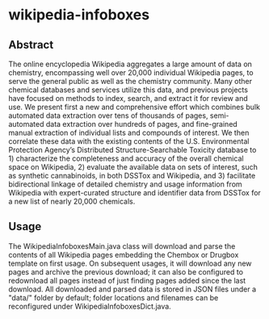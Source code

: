 # wikipedia-infoboxes

## Abstract
The online encyclopedia Wikipedia aggregates a large amount of data on chemistry, encompassing well over 20,000 individual Wikipedia pages, to serve the general public as well as the chemistry community. Many other chemical databases and services utilize this data, and previous projects have focused on methods to index, search, and extract it for review and use. We present first a new and comprehensive effort which combines bulk automated data extraction over tens of thousands of pages, semi-automated data extraction over hundreds of pages, and fine-grained manual extraction of individual lists and compounds of interest. We then correlate these data with the existing contents of the U.S. Environmental Protection Agency’s Distributed Structure-Searchable Toxicity database to 1) characterize the completeness and accuracy of the overall chemical space on Wikipedia, 2) evaluate the available data on sets of interest, such as synthetic cannabinoids, in both DSSTox and Wikipedia, and 3) facilitate bidirectional linkage of detailed chemistry and usage information from Wikipedia with expert-curated structure and identifier data from DSSTox for a new list of nearly 20,000 chemicals.

## Usage
The WikipediaInfoboxesMain.java class will download and parse the contents of all Wikipedia pages embedding the Chembox or Drugbox template on first usage. On subsequent usages, it will download any new pages and archive the previous download; it can also be configured to redownload all pages instead of just finding pages added since the last download. All downloaded and parsed data is stored in JSON files under a "data/" folder by default; folder locations and filenames can be reconfigured under WikipediaInfoboxesDict.java.
